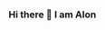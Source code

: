 ### Hi there 👋 I am Alon 

<!--
**alongre/alongre** is a ✨ _special_ ✨ repository because its `README.md` (this file) appears on your GitHub profile.

Here are some ideas to get you started:

- 🔭 I’m currently working on several different projects
- 🌱 I’m currently learning GraphQL, Next.js, Nest.js, typeorm, Design, testing
- 🤔 I’m looking for help with postgres and typeorm
- 💬 Ask me about Javascript, React, Typescript
- 📫 How to reach me: ...

🏡 [gmail][gmail] **|** 
👔 [linkedin][linkedin]


[linkedin]: https://linkedin.com/in/alon-green-96426b75/
[gmail]: alongre@gmail.com
